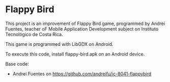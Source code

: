 # Flappy Bird

This project is an improvement of Flappy Bird game, programmed by Andrei Fuentes, teacher oF Mobile Application Development subject on Instituto Tecnológico de Costa Rica.

This game is programmed with LibGDX on Android.

To execute this code, install flappy-bird.apk on an Android device.

Base code:

* Andrei Fuentes on https://github.com/andreifu/ic-8041-flappybird
